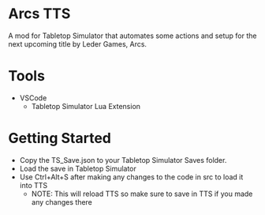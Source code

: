# Arcs TTS
A mod for Tabletop Simulator that automates some actions and setup for the next upcoming title by Leder Games, Arcs.

# Tools

- VSCode
    - Tabletop Simulator Lua Extension

# Getting Started

- Copy the TS_Save.json to your Tabletop Simulator Saves folder.
- Load the save in Tabletop Simulator
- Use Ctrl+Alt+S after making any changes to the code in src to load it into TTS 
    - NOTE: This will reload TTS so make sure to save in TTS if you made any changes there
